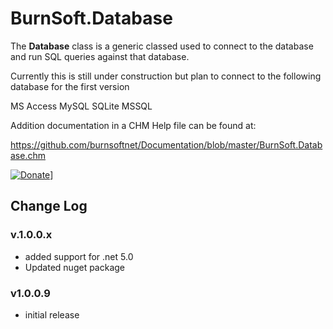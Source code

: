 # BurnSoft.Database

The **Database** class is a generic classed used to connect to the database and run SQL queries against that database.

Currently this is still under construction but plan to connect to the following database for the first version

MS Access
MySQL
SQLite
MSSQL

Addition documentation in a CHM Help file can be found at:

https://github.com/burnsoftnet/Documentation/blob/master/BurnSoft.Database.chm

[![Donate](https://www.paypalobjects.com/en_US/i/btn/btn_donateCC_LG.gif)](https://www.paypal.com/cgi-bin/webscr?cmd=_s-xclick&hosted_button_id=JSW8XEMQVH4BE)]


## Change Log

### v.1.0.0.x
- added support for .net 5.0
- Updated nuget package


### v1.0.0.9
- initial release